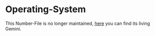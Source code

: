 # Operating-System

This Number-File is no longer maintained, [here](9100000.md) you can find its living Gemini.

